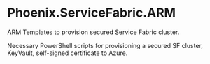 # Phoenix.ServiceFabric.ARM
ARM Templates to provision secured Service Fabric cluster.

Necessary PowerShell scripts for provisioning a secured SF cluster, KeyVault, self-signed certificate to Azure.
